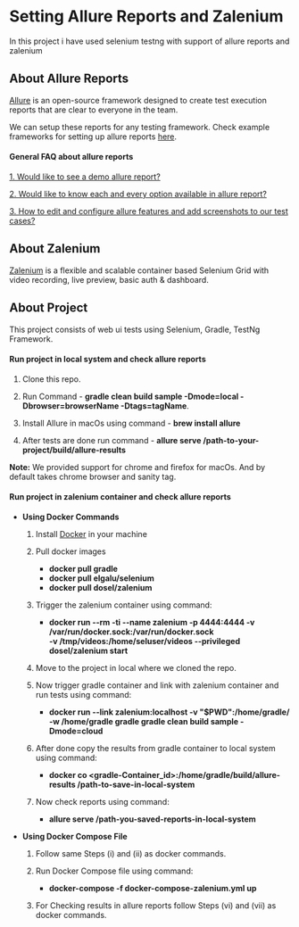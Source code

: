 # Setting Allure Reports and Zalenium

In this project i have used selenium testng with support of allure reports and zalenium

## About Allure Reports ##

[Allure](http://allure.qatools.ru/) is an open-source framework designed to create test execution reports that are clear to everyone in the team.

We can setup these reports for any testing framework. Check example frameworks for setting up allure reports [here](https://github.com/allure-examples).

#### General FAQ about allure reports ####

[1. Would like to see a demo allure report?](https://demo.qameta.io/allure/)

[2. Would like to know each and every option available in allure report?](https://docs.qameta.io/allure/)

[3. How to edit and configure allure features and add screenshots to our test cases?](https://www.swtestacademy.com/allure-testng/)

## About Zalenium ##

[Zalenium](https://opensource.zalando.com/zalenium/) is a flexible and scalable container based Selenium Grid with video recording, live preview, basic auth & dashboard.

## About Project ##

This project consists of web ui tests using Selenium, Gradle, TestNg Framework.

#### Run project in local system and check allure reports ####

1) Clone this repo.

2) Run Command - **gradle clean build sample -Dmode=local -Dbrowser=browserName -Dtags=tagName**.

3) Install Allure in macOs using command - **brew install allure**

4) After tests are done run command - **allure serve /path-to-your-project/build/allure-results**

**Note:** We provided support for chrome and firefox for macOs. And by default takes chrome browser and sanity tag.

#### Run project in zalenium container and check allure reports ####

* **Using Docker Commands**
  
  1) Install [Docker](https://docs.docker.com/) in your machine

  2) Pull docker images
   
     *  **docker pull gradle** 
     *  **docker pull elgalu/selenium**
     *  **docker pull dosel/zalenium**
   
  3) Trigger the zalenium container using command:

      * **docker run --rm -ti --name zalenium -p 4444:4444 -v /var/run/docker.sock:/var/run/docker.sock \
          -v /tmp/videos:/home/seluser/videos --privileged dosel/zalenium start**
          
  4) Move to the project in local where we cloned the repo.        
          
  5) Now trigger gradle container and link with zalenium container and run tests using command:
  
      * **docker run --link zalenium:localhost -v "$PWD":/home/gradle/ -w /home/gradle gradle gradle clean build sample -   Dmode=cloud**
      
  6) After done copy the results from gradle container to local system using command:
  
      * **docker co <gradle-Container_id>:/home/gradle/build/allure-results /path-to-save-in-local-system**
  
  7) Now check reports using command:
     
      * **allure serve /path-you-saved-reports-in-local-system**
  
      
* **Using Docker Compose File**      

  1) Follow same Steps (i) and (ii) as docker commands.
  
  2) Run Docker Compose file using command:
  
     * **docker-compose -f docker-compose-zalenium.yml up**
   
  3) For Checking results in allure reports follow Steps (vi) and (vii) as docker commands. 
